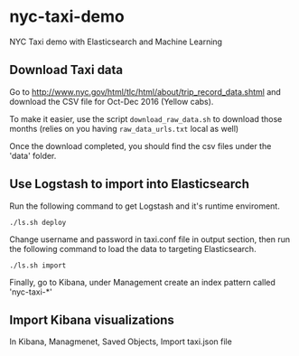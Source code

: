 # nyc-taxi-demo
NYC Taxi demo with Elasticsearch and Machine Learning

## Download Taxi data
Go to http://www.nyc.gov/html/tlc/html/about/trip_record_data.shtml and download the CSV file for Oct-Dec 2016 (Yellow cabs). 

To make it easier, use the script `download_raw_data.sh` to download those months (relies on you having `raw_data_urls.txt` local as well)

Once the download completed, you should find the csv files under the 'data' folder.

## Use Logstash to import into Elasticsearch

Run the following command to get Logstash and it's runtime enviroment.

```
./ls.sh deploy
```

Change username and password in taxi.conf file in output section, then run the following command to load the data to targeting Elasticsearch.

```
./ls.sh import
```

Finally, go to Kibana, under Management create an index pattern called 'nyc-taxi-*'

## Import Kibana visualizations

In Kibana, Managmenet, Saved Objects, Import taxi.json file
